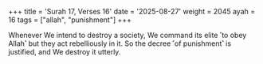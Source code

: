 +++
title = 'Surah 17, Verses 16'
date = '2025-08-27'
weight = 2045
ayah = 16
tags = ["allah", "punishment"]
+++

Whenever We intend to destroy a society, We command its elite ˹to obey Allah˺ but they act rebelliously in it. So the decree ˹of punishment˺ is justified, and We destroy it utterly.